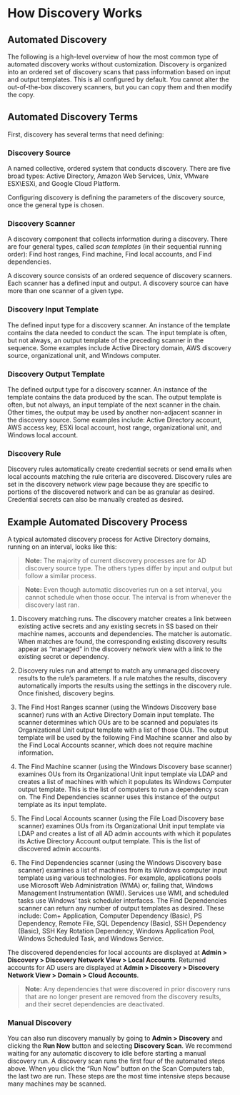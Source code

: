 [title]: # (How Discovery Works)
[tags]: # (Discovery)
[priority]: # (990)

# How Discovery Works

## Automated Discovery

The following is a high-level overview of how the most common type of automated discovery works without customization. Discovery is organized into an ordered set of discovery scans that pass information based on input and output templates. This is all configured by default. You cannot alter the out-of-the-box discovery scanners, but you can copy them and then modify the copy.

## Automated Discovery Terms

First, discovery has several terms that need defining:

### Discovery Source

A named collective, ordered system that conducts discovery. There are five broad types: Active Directory, Amazon Web Services, Unix, VMware ESX\ESXi, and Google Cloud Platform.

Configuring discovery is defining the parameters of the discovery source, once the general type is chosen.

### Discovery Scanner

A discovery component that collects information during a discovery. There are four general types, called *scan templates* (in their sequential running order): Find host ranges, Find machine, Find local accounts, and Find dependencies.

A discovery source consists of an ordered sequence of discovery scanners. Each scanner has a defined input and output. A discovery source can have more than one scanner of a given type.

### Discovery Input Template

The defined input type for a discovery scanner. An instance of the template contains the data needed to conduct the scan. The input template is often, but not always, an output template of the preceding scanner in the sequence. Some examples include Active Directory domain, AWS discovery source, organizational unit, and Windows computer.

### Discovery Output Template

The defined output type for a discovery scanner. An instance of the template contains the data produced by the scan. The output template is often, but not always, an input template of the next scanner in the chain. Other times, the output may be used by another non-adjacent scanner in the discovery source. Some examples include: Active Directory account, AWS access key, ESXi local account, host range, organizational unit, and Windows local account.

### Discovery Rule

Discovery rules automatically create credential secrets or send emails when local accounts matching the rule criteria are discovered. Discovery rules are set in the discovery network view page because they are specific to portions of the discovered network and can be as granular as desired. Credential secrets can also be manually created as desired.

## Example Automated Discovery Process

A typical automated discovery process for Active Directory domains, running on an interval, looks like this:

> **Note:** The majority of current discovery processes are for AD discovery source type. The others types differ by input and output but follow a similar process.

> **Note:** Even though automatic discoveries run on a set interval, you cannot schedule when those occur. The interval is from whenever the discovery last ran.

1. Discovery matching runs. The discovery matcher creates a link between existing active secrets and any existing secrets in SS based on their machine names, accounts and dependencies. The matcher is automatic. When matches are found, the corresponding existing discovery results appear as “managed” in the discovery network view with a link to the existing secret or dependency.

1. Discovery rules run and attempt to match any unmanaged discovery results to the rule’s parameters. If a rule matches the results, discovery automatically imports the results using the settings in the discovery rule. Once finished, discovery begins.

1. The Find Host Ranges scanner (using the Windows Discovery base scanner) runs with an Active Directory Domain input template. The scanner determines which OUs are to be scanned and populates its Organizational Unit output template with a list of those OUs. The output template will be used by the following Find Machine scanner and also by the Find Local Accounts scanner, which does not require machine information.

1. The Find Machine scanner (using the Windows Discovery base scanner) examines OUs from its Organizational Unit input template via LDAP and creates a list of machines with which it populates its Windows Computer output template. This is the list of computers to run a dependency scan on. The Find Dependencies scanner uses this instance of the output template as its input template.

1. The Find Local Accounts scanner (using the File Load Discovery base scanner) examines OUs from its Organizational Unit input template via LDAP and creates a list of all AD admin accounts with which it populates its Active Directory Account output template. This is the list of discovered admin accounts.

1. The Find Dependencies scanner (using the Windows Discovery base scanner) examines a list of machines from its Windows computer input template using various technologies. For example, applications pools use Microsoft Web Administration (WMA) or, failing that, Windows Management Instrumentation (WMI). Services use WMI, and scheduled tasks use Windows’ task scheduler interfaces. The Find Dependencies scanner can return any number of output templates as desired. These include: Com+ Application, Computer Dependency (Basic), PS Dependency, Remote File, SQL Dependency (Basic), SSH Dependency (Basic), SSH Key Rotation Dependency, Windows Application Pool, Windows Scheduled Task, and Windows Service.

The discovered dependencies for local accounts are displayed at **Admin \> Discovery \> Discovery Network View \> Local Accounts**. Returned accounts for AD users are displayed at  **Admin \> Discovery \> Discovery Network View \> Domain \> Cloud Accounts**.

> **Note:** Any dependencies that were discovered in prior discovery runs that are no longer present are removed from the discovery results, and their secret dependencies are deactivated.

### Manual Discovery

You can also run discovery manually by going to **Admin \> Discovery** and clicking the **Run Now** button and selecting **Discovery Scan**. We recommend waiting for any automatic discovery to idle before starting a manual discovery run. A discovery scan runs the first four of the automated steps above. When you click the “Run Now” button on the Scan Computers tab, the last two are run. These steps are the most time intensive steps because many machines may be scanned.